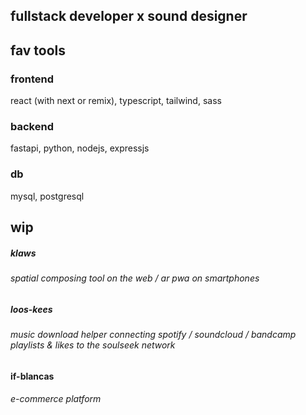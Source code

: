 
## fullstack developer x sound designer

## fav tools
### frontend
react (with next or remix), typescript, tailwind, sass

### backend
fastapi, python, nodejs, expressjs

### db
mysql, postgresql

## wip
##### klaws
###### spatial composing tool on the web / ar pwa on smartphones

##### loos-kees
###### music download helper connecting spotify / soundcloud / bandcamp playlists & likes to the soulseek network

#### if-blancas
###### e-commerce platform
